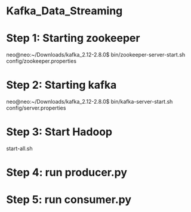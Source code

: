 # Kafka_Data_Streaming

# Step 1: Starting zookeeper

neo@neo:~/Downloads/kafka_2.12-2.8.0$ bin/zookeeper-server-start.sh config/zookeeper.properties

# Step 2: Starting kafka

neo@neo:~/Downloads/kafka_2.12-2.8.0$ bin/kafka-server-start.sh config/server.properties

# Step 3: Start Hadoop

start-all.sh

# Step 4: run producer.py

# Step 5: run consumer.py
